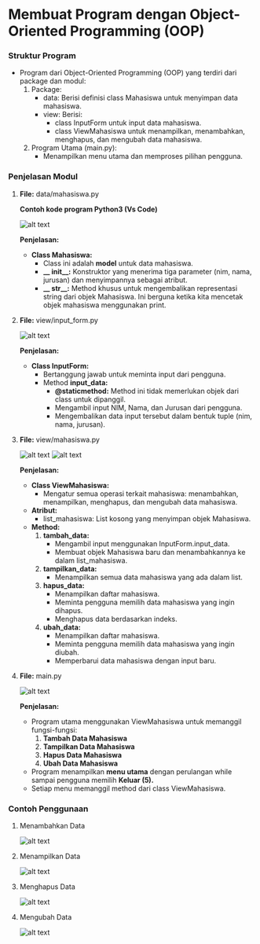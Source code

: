 # Membuat Program dengan Object-Oriented Programming (OOP) 

### Struktur Program
* Program dari Object-Oriented Programming (OOP) yang terdiri dari package dan modul:
     1.	Package:
         * data: Berisi definisi class Mahasiswa untuk menyimpan data mahasiswa.
         * view: Berisi:
             - class InputForm untuk input data mahasiswa.
             - class ViewMahasiswa untuk menampilkan, menambahkan, menghapus, dan mengubah data mahasiswa.
     2.	Program Utama (main.py):
         * Menampilkan menu utama dan memproses pilihan pengguna.

### Penjelasan Modul

1.	**File:** data/mahasiswa.py

     **Contoh kode program Python3 (Vs Code)**

     ![alt text](image.png)
 
     **Penjelasan:**
     * **Class Mahasiswa:**
         - Class ini adalah **model** untuk data mahasiswa.
         - **__ init__:** Konstruktor yang menerima tiga parameter (nim, nama, jurusan) dan menyimpannya sebagai atribut.
         - **__ str__:** Method khusus untuk mengembalikan representasi string dari objek Mahasiswa. Ini berguna ketika kita mencetak objek mahasiswa menggunakan print.

2.	**File:** view/input_form.py

     ![alt text](image-1.png)
 
     **Penjelasan:**
     * **Class InputForm:**
         - Bertanggung jawab untuk meminta input dari pengguna.
         - Method **input_data:**
             - **@staticmethod:** Method ini tidak memerlukan objek dari class untuk dipanggil.
             - Mengambil input NIM, Nama, dan Jurusan dari pengguna.
             - Mengembalikan data input tersebut dalam bentuk tuple (nim, nama, jurusan).

3.	**File:** view/mahasiswa.py

     ![alt text](image-2.png)
     ![alt text](image-3.png)

     **Penjelasan:**
     * **Class ViewMahasiswa:**
         - Mengatur semua operasi terkait mahasiswa: menambahkan, menampilkan, menghapus, dan mengubah data mahasiswa.
     * **Atribut:**
         - list_mahasiswa: List kosong yang menyimpan objek Mahasiswa.
     * **Method:**
         1.	**tambah_data:**
             - Mengambil input menggunakan InputForm.input_data.
             - Membuat objek Mahasiswa baru dan menambahkannya ke dalam list_mahasiswa.
         2.	**tampilkan_data:**
             - Menampilkan semua data mahasiswa yang ada dalam list.
         3.	**hapus_data:**
             - Menampilkan daftar mahasiswa.
             - Meminta pengguna memilih data mahasiswa yang ingin dihapus.
             - Menghapus data berdasarkan indeks.
         4.	**ubah_data:**
             - Menampilkan daftar mahasiswa.
             - Meminta pengguna memilih data mahasiswa yang ingin diubah.
             - Memperbarui data mahasiswa dengan input baru.

4.	**File:** main.py

     ![alt text](image-4.png)

     **Penjelasan:**
     * Program utama menggunakan ViewMahasiswa untuk memanggil fungsi-fungsi:
         1.	**Tambah Data Mahasiswa**
         2.	**Tampilkan Data Mahasiswa**
         3.	**Hapus Data Mahasiswa**
         4.	**Ubah Data Mahasiswa**
     * Program menampilkan **menu utama** dengan perulangan while sampai pengguna memilih **Keluar (5).**
     * Setiap menu memanggil method dari class ViewMahasiswa.

### Contoh Penggunaan
1.	Menambahkan Data

     ![alt text](image-5.png)

2. Menampilkan Data

     ![alt text](image-6.png)

3.	Menghapus Data

     ![alt text](image-7.png)

4.	Mengubah Data

     ![alt text](image-8.png) 
